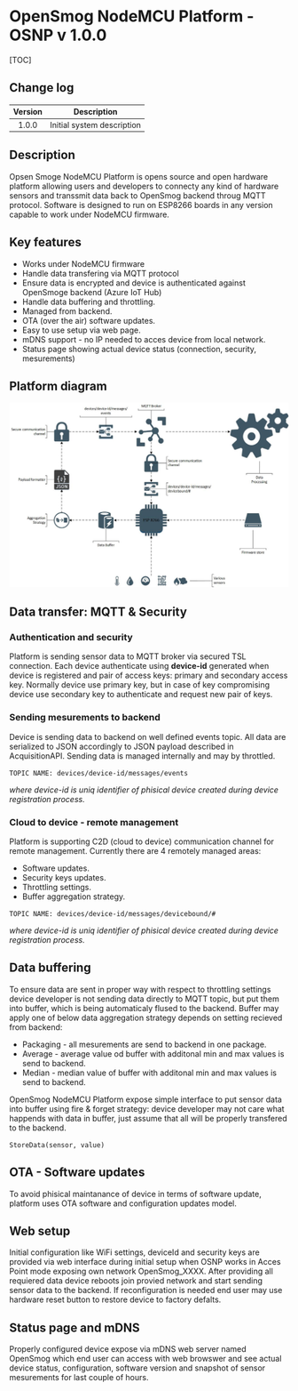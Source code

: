 # OpenSmog NodeMCU Platform - OSNP v 1.0.0

[TOC]

## Change log
| Version | Description
|:---:|---|
|1.0.0 | Initial system description

## Description

Opsen Smoge NodeMCU Platform is opens source and open hardware platform allowing users and developers to connecty any kind of hardware sensors and transsmit data back to OpenSmog backend throug MQTT protocol.
Software is designed to run on ESP8266 boards in any version capable to work under NodeMCU firmware.

## Key features

* Works under NodeMCU firmware
* Handle data transfering via MQTT protocol
* Ensure data is encrypted and device is authenticated against OpenSmoge backend (Azure IoT Hub)
* Handle data buffering and throttling.
* Managed from backend.
* OTA (over the air) software updates.
* Easy to use setup via web page.
* mDNS support - no IP needed to acces device from local network.
* Status page showing actual device status (connection, security, mesurements)

## Platform diagram

![OpenSmog NodeMCU Platform Diagram](OSNP-Diagram.jpg)

## Data transfer: MQTT & Security

### Authentication and security

Platform is sending sensor data to MQTT broker via secured TSL connection. Each device authenticate using **device-id** generated when device is registered and pair of access keys: primary and secondary access key. Normally device use primary key, but in case of key compromising device use secondary key to authenticate and request new pair of keys.

### Sending mesurements to backend

Device is sending data to backend on well defined events topic. All data are serialized to JSON accordingly to JSON payload described in AcquisitionAPI.
Sending data is managed internally and may by throttled.

```
TOPIC NAME: devices/device-id/messages/events
```

*where device-id is uniq identifier of phisical device created during device registration process.*

### Cloud to device - remote management

Platform is supporting C2D (cloud to device) communication channel for remote management. Currently there are 4 remotely managed areas:

* Software updates.
* Security keys updates.
* Throttling settings.
* Buffer aggregation strategy.

```
TOPIC NAME: devices/device-id/messages/devicebound/#
```

*where device-id is uniq identifier of phisical device created during device registration process.*

## Data buffering

To ensure data are sent in proper way with respect to throttling settings device developer is not sending data directly to MQTT topic, but put them into buffer, which is being automaticaly flused to the backend. Buffer may apply one of below data aggregation strategy depends on setting recieved from backend:

* Packaging - all mesurements are send to backend in one package.
* Average - average value od buffer with additonal min and max values is send to backend.
* Median - median value of buffer with additonal min and max values is send to backend.

OpenSmog NodeMCU Platform expose simple interface to put sensor data into buffer using fire & forget strategy: device developer may not care what happends with data in buffer, just assume that all will be properly transfered to the backend. 

```
StoreData(sensor, value)
```

## OTA - Software updates

To avoid phisical maintanance of device in terms of software update, platform uses OTA software and configuration updates model. 

## Web setup

Initial configuration like WiFi settings, deviceId and security keys are provided via web interface during initial setup when OSNP works in Acces Point mode exposing own network OpenSmog_XXXX. After providing all requiered data device reboots join provied network and start sending sensor data to the backend. If reconfiguration is needed end user may use hardware reset button to restore device to factory defalts.

## Status page and mDNS

Properly configured device expose via mDNS web server named OpenSmog which end user can access with web browswer and see actual device status, configuration, software version and snapshot of sensor mesurements for last couple of hours.